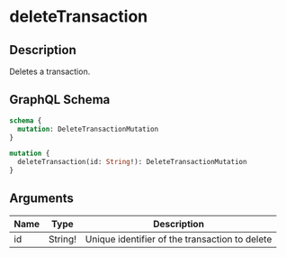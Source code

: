 # deleteTransaction

## Description
Deletes a transaction.

## GraphQL Schema
```graphql
schema {
  mutation: DeleteTransactionMutation
}

mutation {
  deleteTransaction(id: String!): DeleteTransactionMutation
}
```

## Arguments
| Name | Type | Description |
|------|------|-------------|
| id | String! | Unique identifier of the transaction to delete |